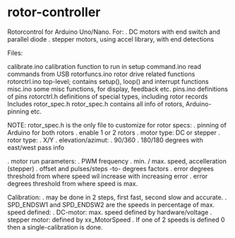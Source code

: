 # rotor-controller
Rotorcontrol for Arduino Uno/Nano.
For:
. DC motors with end switch and parallel diode
. stepper motors, using accel library, with end detections


Files:

calibrate.ino	calibration function to run in setup
command.ino	read commands from USB
rotorfuncs.ino	rotor drive related functions
rotorctrl.ino	top-level; contains setup(), loop() and interrupt functions
misc.ino	some misc functions, for display, feedback etc.
pins.ino	definitions of pins
rotorctrl.h	definitions of special types, including rotor records
		Includes rotor_spec.h
rotor_spec.h	contains all info of rotors, Arduino-pinning etc.


NOTE: rotor_spec.h is the only file to customize for rotor specs:
. pinning of Arduino for both rotors
. enable 1 or 2 rotors
. motor type: DC or stepper
. rotor type: 
  . X/Y
  . elevation/azimut:
    . 90/360
    . 180/180 degrees with east/west pass info

. motor run parameters: 
.   PWM frequency
.   min. / max. speed, accelleration (stepper)
.   offset and pulses/steps -to- degrees factors
.   error degrees threshold from where speed wil increase with increasing error
.   error degrees threshold from where speed is max.

Calibration:
. may be done in 2 steps, first fast, second slow and accurate.
. SPD_ENDSW1 and SPD_ENDSW2 are the speeds in percentage of max. speed defined:
.   DC-motor: max. speed defined by hardware/voltage
.   stepper motor: defined by xx_MotorSpeed
. If one of 2 speeds is defined 0 then a single-calibration is done.
